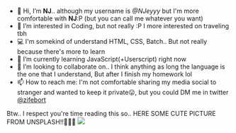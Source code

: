 - 👋 Hi, I’m <strong>NJ</strong>.. although my username is <i>@NJeyyy</i> but I'm more comfortable with <strong>NJ</strong>:P (but you can call me whatever you want)
- 👀 I’m interested in Coding, but not really :P I more interested on traveling tbh
- 💻 I'm somekind of understand HTML, CSS, Batch.. But not really because there's more to learn
- 🌱 I’m currently learning JavaScript(+Userscript) right now
- 🤍 I’m looking to collaborate on.. I think anything as long the language is the one that I understand, But after I finish my homework lol  
- 📫 How to reach me: I'm not comfortable sharing my media social to stranger and wanted to keep it private😛, but you could DM me in twitter [@zifebort](https://twitter.com/zifebort)

Btw.. I respect you're time reading this so..
HERE SOME CUTE PICTURE FROM UNSPLASH!!🥰😃👏
<img src="https://source.unsplash.com/600x400/?cat,cute,kitten">

<!---
NJeyyy/About-Me is a ✨ special ✨ repository because its `README.md` (this file) appears on your GitHub profile.
You can click the Preview link to take a look at your changes.
--->
